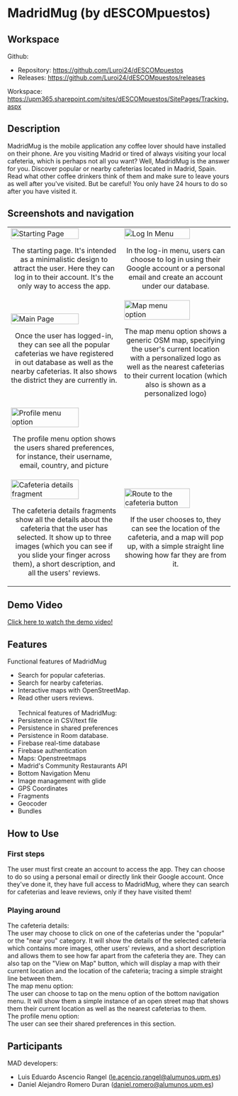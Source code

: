 # MadridMug (by dESCOMpuestos)

## Workspace 
Github:  
- Repository: https://github.com/Luroi24/dESCOMpuestos  
- Releases: https://github.com/Luroi24/dESCOMpuestos/releases

Workspace: https://upm365.sharepoint.com/sites/dESCOMpuestos/SitePages/Tracking.aspx
  

## Description
MadridMug is the mobile application any coffee lover should have installed on their phone. Are you visiting Madrid or tired of always visiting your local cafeteria, which is perhaps not all you want? Well, MadridMug is the answer for you. Discover popular or nearby cafeterias located in Madrid, Spain. Read what other coffee drinkers think of them and make sure to leave yours as well after you've visited. But be careful! You only have 24 hours to do so after you have visited it.

## Screenshots and navigation
<table>
  <tr>
    <td>
      <img src="https://github.com/Luroi24/dESCOMpuestos/assets/78554741/e9028265-f1f4-4455-a079-daeb56944612" width="80%" alt="Starting Page"/>
      <p align="center">The starting page. It's intended as a minimalistic design to attract the user. Here they can log in to their account. It's the only way to access the app.</p>
    </td>
    <td>
      <img src="https://github.com/Luroi24/dESCOMpuestos/assets/78554741/f241a564-6355-4c4d-a1d6-ad3a2e9666e3" width="80%" alt="Log In Menu"/>
      <p align="center">In the log-in menu, users can choose to log in using their Google account or a personal email and create an account under our database.</p>
    </td>
  </tr>
  <tr>
    <td>
      <img src="https://github.com/Luroi24/dESCOMpuestos/assets/78554741/4e488d12-a73b-429a-bd9b-9a064f0ea34d" width="80%" alt="Main Page"/>
      <p align="center">Once the user has logged-in, they can see all the popular cafeterias we have registered in out database as well as the nearby cafeterias. It also shows the district they are currently in.</p>
    </td>
    <td>
      <img src="https://github.com/Luroi24/dESCOMpuestos/assets/78554741/a1d08bc1-2819-4ab1-b51f-642c9a5accbe" width="80%" alt="Map menu option"/>
      <p align="center">The map menu option shows a generic OSM map, specifying the user's current location with a personalized logo as well as the nearest cafeterias to their current location (which also is shown as a personalized logo)</p>
    </td>
  </tr>
  <tr>
    <td>
      <img src="https://github.com/Luroi24/dESCOMpuestos/assets/78554741/58b5651c-ef81-43bf-a0d6-8fdcc952b027" width="80%" alt="Profile menu option"/>
      <p align="center">The profile menu option shows the users shared preferences, for instance, their username, email, country, and picture</p>
    </td>
    <td>
    </td>
  </tr>
  <tr>
    <td>
      <img src="https://github.com/Luroi24/dESCOMpuestos/assets/78554741/746c4a16-4f4d-4ff0-86db-da29e1f93221" width="80%" alt="Cafeteria details fragment"/>
      <p align="center">The cafeteria details fragments show all the details about the cafeteria that the user has selected. It show up to three images (which you can see if you slide your finger across them), a short description, and all the users' reviews. </p>
    </td>
    <td>
      <img src="https://github.com/Luroi24/dESCOMpuestos/assets/78554741/0842be15-ac99-47ed-b78f-00fbaf25bf5a" width="80%" alt="Route to the cafeteria button"/>
      <p align="center">If the user chooses to, they can see the location of the cafeteria, and a map will pop up, with a simple straight line showing how far they are from it.</p>
    </td>
  </tr>
</table>



## Demo Video
<a href="https://www.youtube.com/watch?v=HYwL3iM5Ud8">
  Click here to watch the demo video!
</a>

## Features
Functional features of MadridMug
- Search for popular cafeterias.
- Search for nearby cafeterias.
- Interactive maps with OpenStreetMap.
- Read other users reviews. <br/><br/>
Technical features of MadridMug:
- Persistence in CSV/text file
- Persistence in shared preferences
- Persistence in Room database.
- Firebase real-time database
- Firebase authentication
- Maps: Openstreetmaps
- Madrid's Community Restaurants API
- Bottom Navigation Menu
- Image management with glide
- GPS Coordinates 
- Fragments
- Geocoder
- Bundles

## How to Use
### First steps
The user must first create an account to access the app. They can choose to do so using a personal email or directly link their Google account. Once they've done it, they have full access to MadridMug, where they can search for cafeterias and leave reviews, only if they have visited them!
### Playing around
The cafeteria details:<br/>
The user may choose to click on one of the cafeterias under the "popular" or the "near you" category. It will show the details of the selected cafeteria which contains more images, other users' reviews, and a short description and allows them to see how far apart from the cafeteria they are. They can also tap on the "View on Map" button, which will display a map with their current location and the location of the cafeteria; tracing a simple straight line between them.<br/>
The map menu option:<br/>
The user can choose to tap on the menu option of the bottom navigation menu. It will show them a simple instance of an open street map that shows them their current location as well as the nearest cafeterias to them.<br/>
The profile menu option:<br/>
The user can see their shared preferences in this section.

## Participants
MAD developers:
- Luis Eduardo Ascencio Rangel (le.acencio.rangel@alumunos.upm.es)
- Daniel Alejandro Romero Duran (daniel.romero@alumunos.upm.es) 
